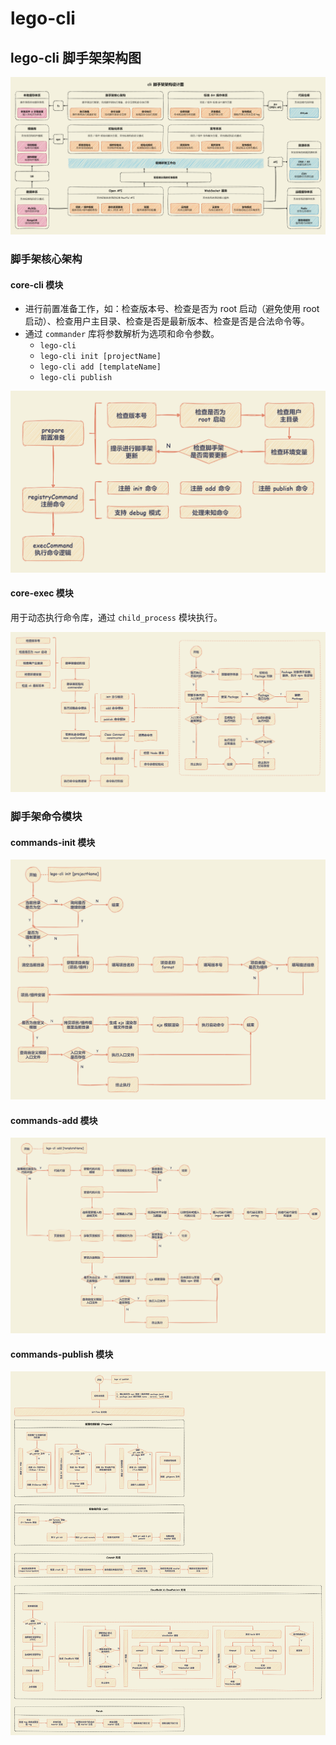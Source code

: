 # lego-cli

## lego-cli 脚手架架构图

![脚手架架构图](./docs/架构设计/脚手架架构图.drawio.png)

### 脚手架核心架构

#### core-cli 模块

- 进行前置准备工作，如：检查版本号、检查是否为 root 启动（避免使用 root 启动）、检查用户主目录、检查是否是最新版本、检查是否是合法命令等。
- 通过 `commander` 库将参数解析为选项和命令参数。
  - `lego-cli`
  - `lego-cli init [projectName]`
  - `lego-cli add [templateName]`
  - `lego-cli publish`

![core-cli 模块](./docs/架构设计/core-cli.drawio.png)

#### core-exec 模块

用于动态执行命令库，通过 `child_process` 模块执行。

![core-exec 模块](./docs/架构设计/core-exec.drawio.png)

### 脚手架命令模块

#### commands-init 模块

![commands-init 模块](./docs/架构设计/commands-init.drawio.png)

#### commands-add 模块

![commands-add 模块](./docs/架构设计/commands-add.drawio.png)

#### commands-publish 模块

![commands-publish 模块](./docs/架构设计/commands-publish.drawio.png)
